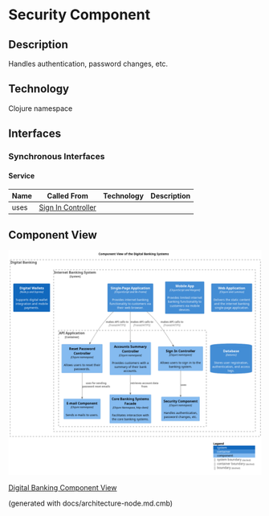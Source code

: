 # Security Component
## Description
Handles authentication, password changes, etc.

## Technology
Clojure namespace


## Interfaces

### Synchronous Interfaces

#### Service
| Name | Called From | Technology | Description |
|---|---|---|---|
| uses | [Sign In Controller](../../mybank/digital-banking/sign-in-controller.md) |  |  |

## Component View
![Component View of the Digital Banking Systems](../../mybank/digital-banking/component-view.png)

[Digital Banking Component View](../../mybank/digital-banking/component-view.md)


(generated with docs/architecture-node.md.cmb)
